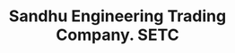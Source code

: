 ---
title: "Sandhu Engineering Trading Company. SETC"
url: /karachi/sandhu-engineering-trading-company-setc/
shop: wholesale
---